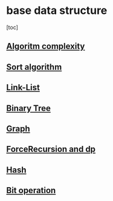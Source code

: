 # base data structure

[toc]

## [Algoritm complexity](./algorithm_complexity.md)

## [Sort algorithm](./Sort.md)

## [Link-List](./linklist.md)

## [Binary Tree]()

## [Graph](./graph.md)

## [ForceRecursion and dp](./ForceRecursion.md)

## [Hash](./hash.md)

## [Bit operation](./bit_operation.md)
